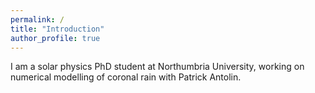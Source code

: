 ```yaml
---
permalink: /
title: "Introduction"
author_profile: true
---
```


I am a solar physics PhD student at Northumbria University, working on numerical modelling of coronal rain with Patrick Antolin.

